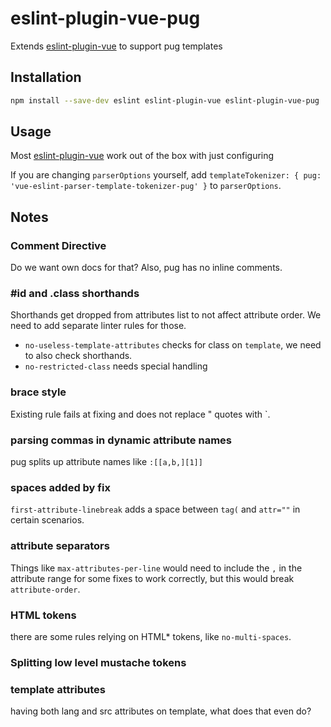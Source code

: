 # eslint-plugin-vue-pug

Extends [eslint-plugin-vue](https://eslint.vuejs.org/) to support pug templates

## Installation

```sh
npm install --save-dev eslint eslint-plugin-vue eslint-plugin-vue-pug
```

## Usage

Most [eslint-plugin-vue](https://eslint.vuejs.org/) work out of the box with just configuring 

If you are changing `parserOptions` yourself, add `templateTokenizer: { pug: 'vue-eslint-parser-template-tokenizer-pug' }` to `parserOptions`.

## Notes

### Comment Directive

Do we want own docs for that? Also, pug has no inline comments.

### #id and .class shorthands
Shorthands get dropped from attributes list to not affect attribute order. We need to add separate linter rules for those.
- `no-useless-template-attributes` checks for class on `template`, we need to also check shorthands.
- `no-restricted-class` needs special handling

### brace style

Existing rule fails at fixing and does not replace " quotes with `.

### parsing commas in dynamic attribute names

pug splits up attribute names like `:[[a,b,][1]]`


### spaces added by fix
`first-attribute-linebreak` adds a space between `tag(` and `attr=""` in certain scenarios.

### attribute separators
Things like `max-attributes-per-line` would need to include the `,` in the attribute range for some fixes to work correctly, but this would break `attribute-order`.

### HTML tokens
there are some rules relying on HTML* tokens, like `no-multi-spaces`.

### Splitting low level mustache tokens

### template attributes

having both lang and src attributes on template, what does that even do?
